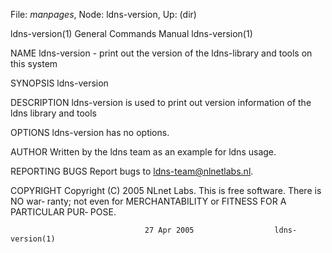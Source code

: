 File: *manpages*,  Node: ldns-version,  Up: (dir)

ldns-version(1)             General Commands Manual            ldns-version(1)



NAME
       ldns-version  -  print out the version of the ldns-library and tools on
       this system

SYNOPSIS
       ldns-version


DESCRIPTION
       ldns-version is used to print  out  version  information  of  the  ldns
       library and tools


OPTIONS
       ldns-version has no options.


AUTHOR
       Written by the ldns team as an example for ldns usage.


REPORTING BUGS
       Report bugs to <ldns-team@nlnetlabs.nl>.


COPYRIGHT
       Copyright  (C) 2005 NLnet Labs. This is free software. There is NO war‐
       ranty; not even for MERCHANTABILITY or FITNESS FOR  A  PARTICULAR  PUR‐
       POSE.



                                  27 Apr 2005                  ldns-version(1)
